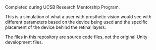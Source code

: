 Completed during UCSB Research Mentorship Program.

This is a simulation of what a user with prosthetic vision would see with different parameters based on the device being used and the specific placement of the device behind the retinal layers.

The files in this repository are source code files, not the original Unity development files.
